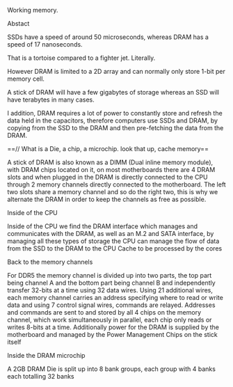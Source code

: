 Working memory.

  

Abstact

  

SSDs have a speed of around 50 microseconds, whereas DRAM has a speed of 17 nanoseconds.

That is a tortoise compared to a fighter jet. Literally.

However DRAM is limited to a 2D array and can normally only store 1-bit per memory cell.

A stick of DRAM will have a few gigabytes of storage whereas an SSD will have terabytes in many cases.

I addition, DRAM requires a lot of power to constantly store and refresh the data held in the capacitors, therefore computers use SSDs and DRAM, by copying from the SSD to the DRAM and then pre-fetching the data from the DRAM.

==// What is a Die, a chip, a microchip. look that up, cache memory==

  

A stick of DRAM is also known as a DIMM (Dual inline memory module), with DRAM chips located on it, on most motherboards there are 4 DRAM slots and when plugged in the DRAM is directly connected to the CPU through 2 memory channels directly connected to the motherboard. The left two slots share a memory channel and so do the right two, this is why we alternate the DRAM in order to keep the channels as free as possible.

  

Inside of the CPU

  

Inside of the CPU we find the DRAM interface which manages and communicates with the DRAM, as well as an M.2 and SATA interface, by managing all these types of storage the CPU can manage the flow of data from the SSD to the DRAM to the CPU Cache to be processed by the cores

  

Back to the memory channels

  

For DDR5 the memory channel is divided up into two parts, the top part being channel A and the bottom part being channel B and independently transfer 32-bits at a time using 32 data wires. Using 21 additional wires, each memory channel carries an address specifying where to read or write data and using 7 control signal wires, commands are relayed. Addresses and commands are sent to and stored by all 4 chips on the memory channel, which work simultaneously in parallel, each chip only reads or writes 8-bits at a time. Additionally power for the DRAM is supplied by the motherboard and managed by the Power Management Chips on the stick itself

  

Inside the DRAM microchip

  

A 2GB DRAM Die is split up into 8 bank groups, each group with 4 banks each totalling 32 banks